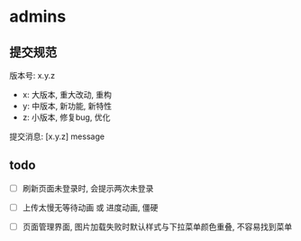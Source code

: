 # admins

## 提交规范
版本号: x.y.z
- x: 大版本, 重大改动, 重构
- y: 中版本, 新功能, 新特性
- z: 小版本, 修复bug, 优化

提交消息: [x.y.z] message

## todo
- [ ] 刷新页面未登录时, 会提示两次未登录
- [ ] 上传太慢无等待动画 或 进度动画, 僵硬
- [ ] 页面管理界面, 图片加载失败时默认样式与下拉菜单颜色重叠, 不容易找到菜单

